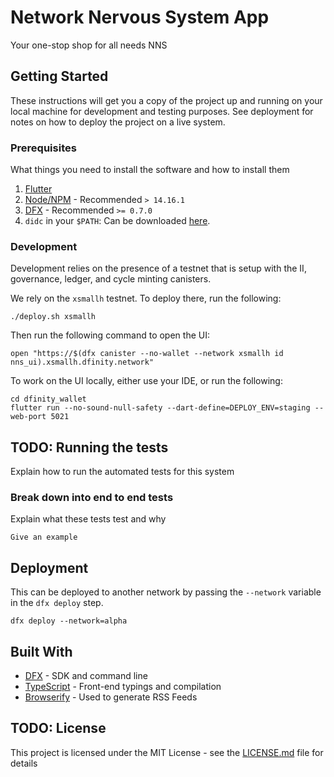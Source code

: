 # Network Nervous System App

Your one-stop shop for all needs NNS

## Getting Started

These instructions will get you a copy of the project up and running on your local machine for development and testing purposes. See deployment for notes on how to deploy the project on a live system.

### Prerequisites

What things you need to install the software and how to install them

1. [Flutter](https://flutter.dev/docs/get-started/install)
2. [Node/NPM](https://nodejs.org/en/) - Recommended `> 14.16.1`
3. [DFX](https://sdk.dfinity.org/docs/index.html) - Recommended `>= 0.7.0`
4. `didc` in your `$PATH`: Can be downloaded [here](https://github.com/dfinity/candid/releases).

### Development

Development relies on the presence of a testnet that is setup with the II, governance, ledger, and cycle minting canisters.

We rely on the `xsmallh` testnet. To deploy there, run the following:

```shell
./deploy.sh xsmallh
```

Then run the following command to open the UI:

```shell
open "https://$(dfx canister --no-wallet --network xsmallh id nns_ui).xsmallh.dfinity.network"
```

To work on the UI locally, either use your IDE, or run the following:

```
cd dfinity_wallet
flutter run --no-sound-null-safety --dart-define=DEPLOY_ENV=staging --web-port 5021
```

## TODO: Running the tests

Explain how to run the automated tests for this system

### Break down into end to end tests

Explain what these tests test and why

```
Give an example
```

## Deployment

This can be deployed to another network by passing the `--network` variable in the `dfx deploy` step.

```shell
dfx deploy --network=alpha
```

## Built With

- [DFX](https://sdk.dfinity.org/docs/index.html) - SDK and command line
- [TypeScript](https://www.typescriptlang.org/) - Front-end typings and compilation
- [Browserify](http://browserify.org/) - Used to generate RSS Feeds

## TODO: License

This project is licensed under the MIT License - see the [LICENSE.md](LICENSE.md) file for details
